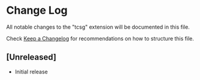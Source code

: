 # Change Log

All notable changes to the "tcsg" extension will be documented in this file.

Check [Keep a Changelog](http://keepachangelog.com/) for recommendations on how to structure this file.

## [Unreleased]

- Initial release